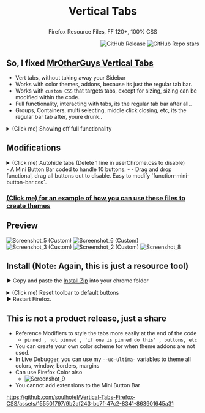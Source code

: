 # <p align="center"> Vertical Tabs </p>
<p align="center">Firefox Resource Files, FF 120+, 100% CSS</p>
<div align="right">  

![GitHub Release](https://img.shields.io/github/v/release/soulhotel/Vertical-Tabs-Firefox-CSS?style=for-the-badge)
![GitHub Repo stars](https://img.shields.io/github/stars/soulhotel/Vertical-Tabs-Firefox-CSS?style=for-the-badge)
</div>


## So, I fixed [MrOtherGuys Vertical Tabs](https://github.com/MrOtherGuy/firefox-csshacks) 
- Vert tabs, without taking away your Sidebar
- Works with color themes, addons, because its just the regular tab bar.
- Works with `custom CSS` that targets tabs, except for sizing, sizing can be modified within the code.
- Full functionality, interacting with tabs, its the regular tab bar after all..
- Groups, Containers, multi selecting, middle click closing, etc, its the regular bar tab after, youre drunk..
<details>
<summary>(Click me) Showing off full functionality</summary>
- pin unpin, containers, drag to new window, free up sidebar, themes support
  
![functionality](https://github.com/soulhotel/Vertical-Tabs-Firefox-CSS/assets/155501797/46b0c09b-0599-4e5a-8af8-1cb0ad3255fb)
</details>

## Modifications
<details>
<summary>(Click me) Autohide tabs (Delete 1 line in userChrome.css to disable)</summary>
  
![autohide 1](https://github.com/soulhotel/Vertical-Tabs-Firefox-CSS/assets/155501797/8a634225-24b8-41f6-a41c-eb71447ffcb9)
![autohide 2](https://github.com/soulhotel/Vertical-Tabs-Firefox-CSS/assets/155501797/8da65357-ae3b-4b98-8482-5971e8b33215)
</details>
- A Mini Button Bar coded to handle 10 buttons.
- - Drag and drop functional, drag all buttons out to disable. Easy to modify `function-mini-button-bar.css`.

### [(Click me) for an example of how you can use these files to create themes](https://github.com/soulhotel/FF-CSS-ULTIMA)

## Preview
![Screenshot_5 (Custom)](https://github.com/soulhotel/Vertical-Tabs-Firefox-CSS/assets/155501797/7ef945dc-e3c3-4685-ba4d-dcb45179b85e)
![Screenshot_6 (Custom)](https://github.com/soulhotel/Vertical-Tabs-Firefox-CSS/assets/155501797/32fe3a22-d832-477c-83a6-9e28a7990519)
![Screenshot_3 (Custom)](https://github.com/soulhotel/Vertical-Tabs-Firefox-CSS/assets/155501797/abb15550-39e0-4f77-9339-21f73ee09be1)
![Screenshot_2 (Custom)](https://github.com/soulhotel/Vertical-Tabs-Firefox-CSS/assets/155501797/d69ff0a0-48bc-4dc8-b0b3-a8ff23488292)
![Screenshot_8](https://github.com/soulhotel/Vertical-Tabs-Firefox-CSS/assets/155501797/dac08516-aa59-4e5f-8a8c-5524c7b49bb6)

## Install (Note: Again, this is just a resource tool)
► Copy and paste the [Install Zip](https://github.com/soulhotel/Vertical-Tabs-Firefox-CSS/releases/tag/verttab) into your chrome folder<br>
<details>
<summary>(Click me) Reset toolbar to default buttons</summary>
  
![Untitled](https://github.com/soulhotel/FF-CSS-ULTIMA/assets/155501797/75b8bd2e-cb7c-457d-a9b1-7c5ee2023b05)
</details>
► Restart Firefox.<br>

## This is not a product release, just a share
- Reference Modifiers to style the tabs more easily at the end of the code
  - `pinned , not pinned , 'if one is pinned do this' , buttons, etc`
- You can create your own color scheme for when theme addons are not used.
- In Live Debugger, you can use my `--uc-ultima-` variables to theme all colors, window, borders, margins
- Can use Firefox Color also
  - ![Screenshot_9](https://github.com/soulhotel/Vertical-Tabs-Firefox-CSS/assets/155501797/d60eba42-708d-492e-a58d-87571a661782)
- You cannot add extensions to the Mini Button Bar

https://github.com/soulhotel/Vertical-Tabs-Firefox-CSS/assets/155501797/9b2af243-bc7f-47c2-8341-863901645a31
